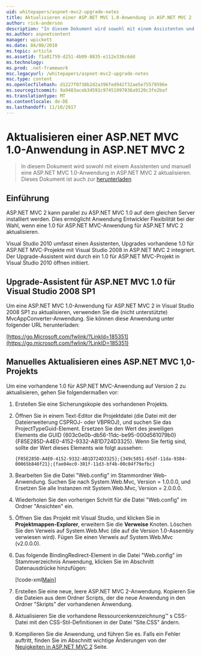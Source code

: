 ```yaml
---
uid: whitepapers/aspnet-mvc2-upgrade-notes
title: Aktualisieren einer ASP.NET MVC 1.0-Anwendung in ASP.NET MVC 2 | Microsoft Docs
author: rick-anderson
description: "In diesem Dokument wird sowohl mit einem Assistenten und manuell eine ASP.NET MVC 1.0-Anwendung in ASP.NET MVC 2 aktualisieren. Dieses Dokument ist auch für d verfügbar..."
ms.author: aspnetcontent
manager: wpickett
ms.date: 04/08/2010
ms.topic: article
ms.assetid: f1a01759-d251-4b09-8835-e112e336c6dd
ms.technology: 
ms.prod: .net-framework
msc.legacyurl: /whitepapers/aspnet-mvc2-upgrade-notes
msc.type: content
ms.openlocfilehash: d1227f0738b2d2a396fed942f32ae5e75579596e
ms.sourcegitcommit: 9a9483aceb34591c97451997036a9120c3fe2baf
ms.translationtype: MT
ms.contentlocale: de-DE
ms.lasthandoff: 11/10/2017
---
```

<a name="upgrading-an-aspnet-mvc-10-application-to-aspnet-mvc-2"></a>Aktualisieren einer ASP.NET MVC 1.0-Anwendung in ASP.NET MVC 2
====================
> In diesem Dokument wird sowohl mit einem Assistenten und manuell eine ASP.NET MVC 1.0-Anwendung in ASP.NET MVC 2 aktualisieren. Dieses Dokument ist auch zur [herunterladen](https://download.microsoft.com/download/F/1/6/F16F9AF9-8EF4-4845-BC97-639791D5699C/MVC2-Upgrade-Notes.pdf)


## <a name="introduction"></a>Einführung

ASP.NET MVC 2 kann parallel zu ASP.NET MVC 1.0 auf dem gleichen Server installiert werden. Dies ermöglicht Anwendung Entwickler Flexibilität bei der Wahl, wenn eine 1.0 für ASP.NET MVC-Anwendung für ASP.NET MVC 2 aktualisieren.

Visual Studio 2010 umfasst einen Assistenten, Upgrades vorhandene 1.0 für ASP.NET MVC-Projekte mit Visual Studio 2008 in ASP.NET MVC 2 integriert. Der Upgrade-Assistent wird durch ein 1.0 für ASP.NET MVC-Projekt in Visual Studio 2010 öffnen initiiert.

## <a name="upgrade-wizard-for-aspnet-mvc-10-on-visual-studio-2008-sp1"></a>Upgrade-Assistent für ASP.NET MVC 1.0 für Visual Studio 2008 SP1

Um eine ASP.NET MVC 1.0-Anwendung für ASP.NET MVC 2 in Visual Studio 2008 SP1 zu aktualisieren, verwenden Sie die (nicht unterstützte) MvcAppConverter-Anwendung. Sie können diese Anwendung unter folgender URL herunterladen:

[https://go.Microsoft.com/fwlink/?LinkId=185351](https://go.microsoft.com/fwlink/?LinkID=185351)

## <a name="manually-upgrading-an-aspnet-mvc-10-project"></a>Manuelles Aktualisieren eines ASP.NET MVC 1,0-Projekts

Um eine vorhandene 1.0 für ASP.NET MVC-Anwendung auf Version 2 zu aktualisieren, gehen Sie folgendermaßen vor:

1. Erstellen Sie eine Sicherungskopie des vorhandenen Projekts.
2. Öffnen Sie in einem Text-Editor die Projektdatei (die Datei mit der Dateierweiterung CSPROJ- oder VBPROJ), und suchen Sie das ProjectTypeGuid-Element. Ersetzen Sie den Wert des jeweiligen Elements die GUID {603c0e0b-db56-11dc-be95-000d561079b0} {F85E285D-A4E0-4152-9332-AB1D724D3325}. Wenn Sie fertig sind, sollte der Wert dieses Elements wie folgt aussehen: 

    `{F85E285D-A4E0-4152-9332-AB1D724D3325};{349c5851-65df-11da-9384-00065b846f21};{fae04ec0-301f-11d3-bf4b-00c04f79efbc}`
3. Bearbeiten Sie die Datei "Web.config" im Stammordner Web-Anwendung. Suchen Sie nach System.Web.Mvc, Version = 1.0.0.0, und Ersetzen Sie alle Instanzen mit System.Web.Mvc, Version = 2.0.0.0.
4. Wiederholen Sie den vorherigen Schritt für die Datei "Web.config" im Ordner "Ansichten" ein.
5. Öffnen Sie das Projekt mit Visual Studio, und klicken Sie in **Projektmappen-Explorer**, erweitern Sie die **Verweise** Knoten. Löschen Sie den Verweis auf System.Web.Mvc (die auf die Version 1.0-Assembly verwiesen wird). Fügen Sie einen Verweis auf System.Web.Mvc (v2.0.0.0).
6. Das folgende BindingRedirect-Element in die Datei "Web.config" im Stammverzeichnis Anwendung, klicken Sie im Abschnitt Datenausdrücke hinzufügen:   

    [!code-xml[Main](aspnet-mvc2-upgrade-notes/samples/sample1.xml)]
7. Erstellen Sie eine neue, leere ASP.NET MVC 2-Anwendung. Kopieren Sie die Dateien aus dem Ordner Scripts, der die neue Anwendung in den Ordner "Skripts" der vorhandenen Anwendung.
8. Aktualisieren Sie die vorhandene Ressourcenkennzeichnung™ s CSS-Datei mit den CSS-Stil-Definitionen in der Datei "Site.CSS" ändern.
9. Kompilieren Sie die Anwendung, und führen Sie es. Falls ein Fehler auftritt, finden Sie im Abschnitt wichtige Änderungen von der [Neuigkeiten in ASP.NET MVC 2](https://go.microsoft.com/fwlink/?LinkID=185038) Seite.
